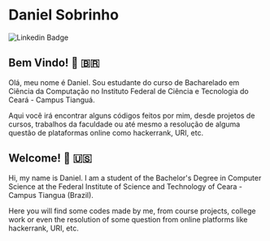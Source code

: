 # Daniel Sobrinho

![Linkedin Badge](https://img.shields.io/badge/-Daniel%20Sobrinho-informational?style=flat-square&logo=linkedin&link=http://www.linkedin.com/in/danielsobrinho1911)

## Bem Vindo! :wave: :brazil:
Olá, meu nome é Daniel. Sou estudante do curso de Bacharelado em Ciência da Computação no Instituto Federal de Ciência e Tecnologia do Ceará - Campus Tianguá.

Aqui você irá encontrar alguns códigos feitos por mim, desde projetos de cursos, trabalhos da faculdade ou até mesmo a resolução de alguma questão de plataformas online como hackerrank, URI, etc.

## Welcome! :wave: :us:
Hi, my name is Daniel. I am a student of the Bachelor's Degree in Computer Science at the Federal Institute of Science and Technology of Ceara - Campus Tiangua (Brazil).

Here you will find some codes made by me, from course projects, college work or even the resolution of some question from online platforms like hackerrank, URI, etc.
